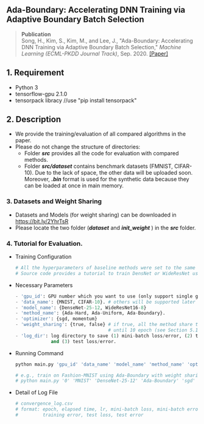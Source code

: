 ## Ada-Boundary: Accelerating DNN Training via Adaptive Boundary Batch Selection

> __Publication__ </br>
> Song, H., Kim, S., Kim, M., and Lee, J., "Ada-Boundary: Accelerating DNN Training via Adaptive Boundary Batch Selection," *Machine Learning (ECML-PKDD Journal Track)*, Sep. 2020. [[Paper]](https://link.springer.com/article/10.1007/s10994-020-05903-6)

##  1. Requirement 
- Python 3
- tensorflow-gpu 2.1.0
- tensorpack libracy //use "pip install tensorpack"

##  2. Description
- We provide the training/evaluation of all compared algorithms in the paper. 
- Please do not change the structure of directories:
	- Folder **_src_** provides all the code for evaluation with compared methods.
	- Folder **_src/dataset_** contains benchmark datasets (FMNIST, CIFAR-10). Due to the lack of space, the other data will be uploaded soon. Moreover, **_.bin_** format is used for the synthetic data because they can be loaded at once in main memory.
### 3. Datasets and Weight Sharing
 - Datasets and Models (for weight sharing) can be downloaded in https://bit.ly/2YhrTsR
 - Please locate the two folder (**_dataset_**  and **_init_weight_** ) in the **_src_**  folder.

### 4. Tutorial for Evaluation.
- Training Configuration
	```python
	# All the hyperparameters of baseline methods were set to the same value described in our paper.
	# Source code provides a tutorial to train DensNet or WideResNet using a simple command.
	```
	
- Necessary Parameters
	```python
	- 'gpu_id': GPU number which you want to use (only support single gpu).
	- 'data_name': {MNIST, CIFAR-10}. # others will be supported later
	- 'model_name': {DenseNet-25-12, WideResNet16-8}
	- 'method_name': {Ada-Hard, Ada-Uniform, Ada-Boundary}.
	- 'optimizer': {sgd, momentum}
	- 'weight_sharing': {true, false} # if true, all the method share the same parameters 
	                                  # until 10 epoch (see Section 5.1 for details)
	- 'log_dir': log directory to save (1) mini-batch loss/error, (2) training loss/error,
	             and (3) test loss/error.
	```
- Running Command
	```python
	python main.py 'gpu_id' 'data_name' 'model_name' 'method_name' 'optimizer' 'weight_sharing' 'log_dir'
	
    # e.g., train on Fashion-MNIST using Ada-Boundary with weight sharing and sgd.
    # python main.py '0' 'MNIST' 'DenseNet-25-12' 'Ada-Boundary' 'sgd' 'true' 'log'
	```	
- Detail of Log File
	```python
	# convergence_log.csv
    # format: epoch, elapsed time, lr, mini-batch loss, mini-batch error, trainng loss, 
    #         training error, test loss, test error
	```	
	
	












